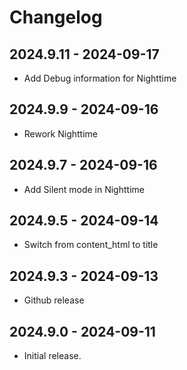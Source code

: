 # Changelog

## 2024.9.11 - 2024-09-17

- Add Debug information for Nighttime

## 2024.9.9 - 2024-09-16

- Rework Nighttime

## 2024.9.7 - 2024-09-16

- Add Silent mode in Nighttime

## 2024.9.5 - 2024-09-14

- Switch from content_html to title

## 2024.9.3 - 2024-09-13

- Github release

## 2024.9.0 - 2024-09-11

- Initial release.
